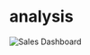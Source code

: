 # analysis
![Sales Dashboard](https://user-images.githubusercontent.com/41480945/188225981-e4bfcc39-8824-4ea0-a162-4a1828eef54d.png)
